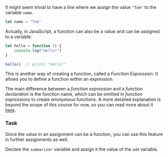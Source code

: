 It might seem trivial to have a line where we assign the value `"Tom"` to the variable `name`.
```js
let name = "Tom"
```

Actually, in JavaScript, a function can also be a value and can be assigned to a variable:
```js
let hello = function () {
    console.log("Hello!")
}

hello()  // prints "Hello!"
```

This is another way of creating a function, called a _Function Expression_. It allows you to define a function within an expression.

The main difference between a _function expression_ and a _function declaration_ is the function name, which can be omitted in _function expressions_ to create _anonymous_ functions.
A more detailed explanation is beyond the scope of this course for now, so you can read more about it [here](https://developer.mozilla.org/en-US/docs/Web/JavaScript/Guide/Functions).


### Task

Since the value in an assignment can be a function, you can use this feature in further assignments as well.

Declare the `summarizer` variable and assign it the value of the `add` variable.

